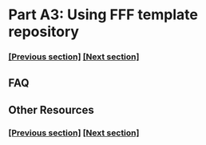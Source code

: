 
# Part A3: Using FFF template repository

### [[Previous section]](A2_GIT_AND_TERMINAL.md) [[Next section]](A4_MERGING.md)


## FAQ


## Other Resources

### [[Previous section]](A2_GIT_AND_TERMINAL.md) [[Next section]](A4_MERGING.md)